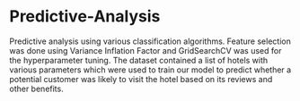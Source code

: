 # Predictive-Analysis
Predictive analysis using various classification algorithms.
Feature selection was done using Variance Inflation Factor and GridSearchCV was used for the hyperparameter tuning.
The dataset contained a list of hotels with various parameters which were used to train our model to predict whether a potential customer was likely to visit the hotel based on its reviews and other benefits.
